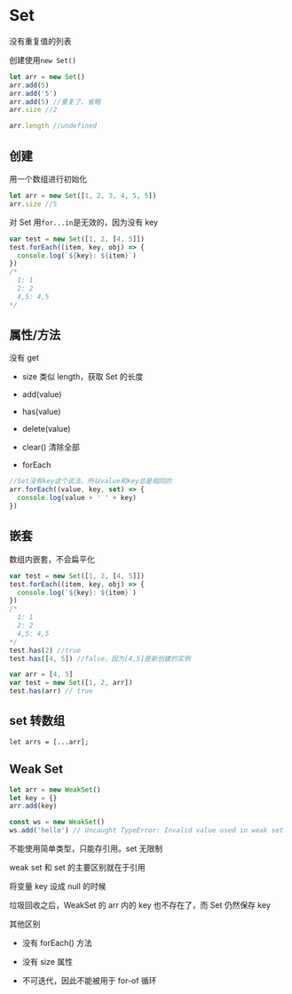 # Set

没有重复值的列表

创建使用`new Set()`

```js
let arr = new Set()
arr.add(5)
arr.add('5')
arr.add(5) //重复了，省略
arr.size //2

arr.length //undefined
```

## 创建

用一个数组进行初始化

```js
let arr = new Set([1, 2, 3, 4, 5, 5])
arr.size //5
```

对 Set 用`for...in`是无效的，因为没有 key

```js
var test = new Set([1, 2, [4, 5]])
test.forEach((item, key, obj) => {
  console.log(`${key}: ${item}`)
})
/* 
  1: 1
  2: 2
  4,5: 4,5 
*/
```

## 属性/方法

没有 get

- size 类似 length，获取 Set 的长度

- add(value)

- has(value)

- delete(value)

- clear() 清除全部

- forEach

```js
//Set没有key这个说法，所以value和key总是相同的
arr.forEach((value, key, set) => {
  console.log(value + ' ' + key)
})
```

## 嵌套

数组内嵌套，不会扁平化

```js
var test = new Set([1, 2, [4, 5]])
test.forEach((item, key, obj) => {
  console.log(`${key}: ${item}`)
})
/* 
  1: 1
  2: 2
  4,5: 4,5 
*/
test.has(2) //true
test.has([4, 5]) //false，因为[4,5]是新创建的实例
```

```js
var arr = [4, 5]
var test = new Set([1, 2, arr])
test.has(arr) // true
```

## set 转数组

`let arrs = [...arr];`

## Weak Set

```js
let arr = new WeakSet()
let key = {}
arr.add(key)
```

```js
const ws = new WeakSet()
ws.add('hello') // Uncaught TypeError: Invalid value used in weak set
```

不能使用简单类型，只能存引用。set 无限制

weak set 和 set 的主要区别就在于引用

将变量 key 设成 null 的时候

垃圾回收之后，WeakSet 的 arr 内的 key 也不存在了，而 Set 仍然保存 key

其他区别

- 没有 forEach() 方法

- 没有 size 属性

- 不可迭代，因此不能被用于 for-of 循环
